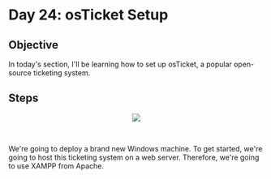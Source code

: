 # Day 24: osTicket Setup
## Objective
In today's section, I'll be learning how to set up osTicket, a popular open-source ticketing system. 

## Steps

<p align="center"><img src="https://upload.wikimedia.org/wikipedia/commons/thumb/0/03/Xampp_logo.svg/402px-Xampp_logo.svg.png"></p>
<br>

We're going to deploy a brand new Windows machine. To get started, we're going to host this ticketing system on a web server. Therefore, we're going to use XAMPP from Apache.

